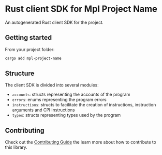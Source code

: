 # Rust client SDK for Mpl Project Name

An autogenerated Rust client SDK for the project.

## Getting started

From your project folder:

```bash
cargo add mpl-project-name
```

## Structure

The client SDK is divided into several modules:

- `accounts`: structs representing the accounts of the program
- `errors`: enums representing the program errors
- `instructions`: structs to facilitate the creation of instructions, instruction arguments and CPI instructions
- `types`: structs representing types used by the program

## Contributing

Check out the [Contributing Guide](./CONTRIBUTING.md) the learn more about how to contribute to this library.
